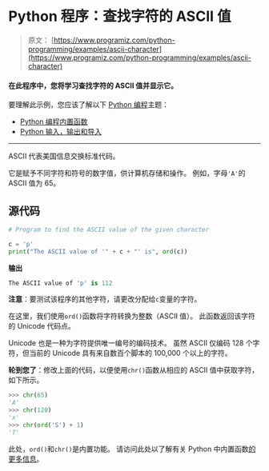 # Python 程序：查找字符的 ASCII 值

> 原文： [https://www.programiz.com/python-programming/examples/ascii-character](https://www.programiz.com/python-programming/examples/ascii-character)

#### 在此程序中，您将学习查找字符的 ASCII 值并显示它。

要理解此示例，您应该了解以下 [Python 编程](/python-programming "Python tutorial")主题：

*   [Python 编程内置函数](/python-programming/built-in-function)
*   [Python 输入，输出和导入](/python-programming/input-output-import)

* * *

ASCII 代表美国信息交换标准代码。

它是赋予不同字符和符号的数字值，供计算机存储和操作。 例如，字母`'A'`的 ASCII 值为 65。

## 源代码

```py
# Program to find the ASCII value of the given character

c = 'p'
print("The ASCII value of '" + c + "' is", ord(c)) 
```

**输出**

```py
The ASCII value of 'p' is 112

```

**注意**：要测试该程序的其他字符，请更改分配给`c`变量的字符。

在这里，我们使用`ord()`函数将字符转换为整数（ASCII 值）。 此函数返回该字符的 Unicode 代码点。

Unicode 也是一种为字符提供唯一编号的编码技术。 虽然 ASCII 仅编码 128 个字符，但当前的 Unicode 具有来自数百个脚本的 100,000 个以上的字符。

**轮到您了**：修改上面的代码，以便使用`chr()`函数从相应的 ASCII 值中获取字符，如下所示。

```py
>>> chr(65)
'A'
>>> chr(120)
'x'
>>> chr(ord('S') + 1)
'T' 
```

此处，`ord()`和`chr()`是内置功能。 请访问此处以了解有关 Python 中内置函数[的更多信息](/python-programming/built-in-function "Built-in Function")。